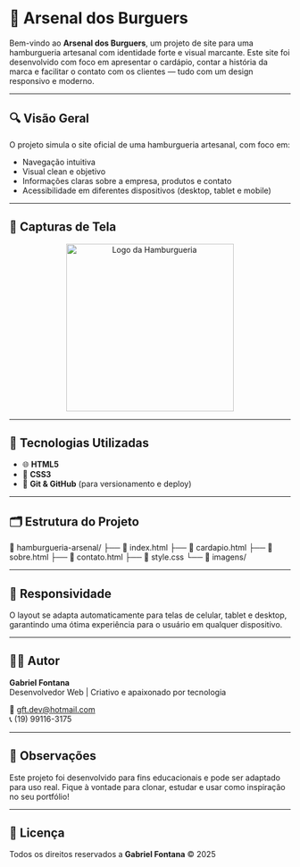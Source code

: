 # 🍔 Arsenal dos Burguers

Bem-vindo ao **Arsenal dos Burguers**, um projeto de site para uma hamburgueria artesanal com identidade forte e visual marcante. Este site foi desenvolvido com foco em apresentar o cardápio, contar a história da marca e facilitar o contato com os clientes — tudo com um design responsivo e moderno.

---

## 🔍 Visão Geral

O projeto simula o site oficial de uma hamburgueria artesanal, com foco em:

- Navegação intuitiva  
- Visual clean e objetivo  
- Informações claras sobre a empresa, produtos e contato  
- Acessibilidade em diferentes dispositivos (desktop, tablet e mobile)

---

## 📸 Capturas de Tela

<p align="center">
  <img src="imagens/Arsenal.png.png" alt="Logo da Hamburgueria" width="300"/>
</p>

---

## 🧰 Tecnologias Utilizadas

- 🌐 **HTML5**  
- 🎨 **CSS3**  
- 💾 **Git & GitHub** (para versionamento e deploy)  

---

## 🗂️ Estrutura do Projeto
📁 hamburgueria-arsenal/ ├── 📄 index.html ├── 📄 cardapio.html ├── 📄 sobre.html ├── 📄 contato.html ├── 📄 style.css └── 📁 imagens/


---

## 📱 Responsividade

O layout se adapta automaticamente para telas de celular, tablet e desktop, garantindo uma ótima experiência para o usuário em qualquer dispositivo.

---

## 🧑‍💻 Autor

**Gabriel Fontana**  
Desenvolvedor Web | Criativo e apaixonado por tecnologia  

📧 [gft.dev@hotmail.com ](mailto:gft.dev@hotmail.com@)    
📞 (19) 99116-3175

---

## 📌 Observações

Este projeto foi desenvolvido para fins educacionais e pode ser adaptado para uso real. Fique à vontade para clonar, estudar e usar como inspiração no seu portfólio!

---

## 📝 Licença

Todos os direitos reservados a **Gabriel Fontana** © 2025  


